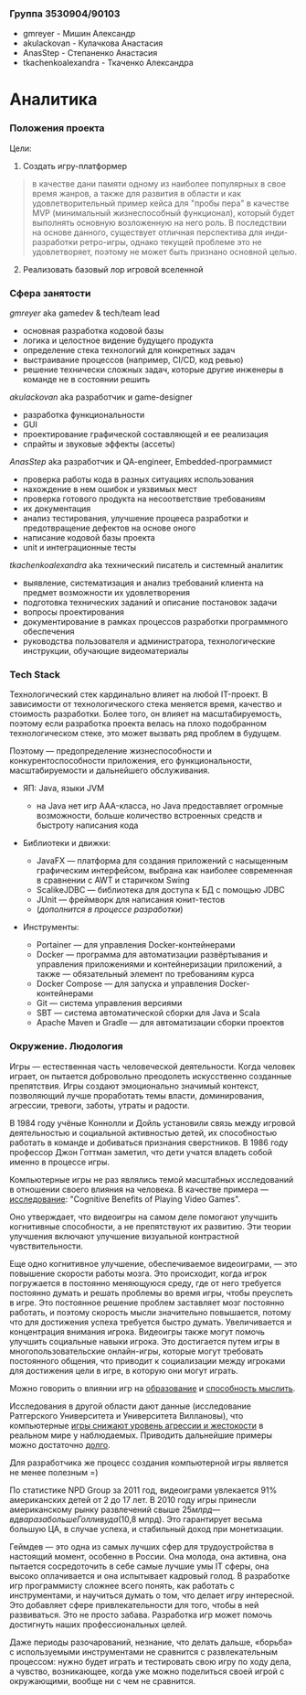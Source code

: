 ### Группа 3530904/90103

* gmreyer - Мишин Александр
* akulackovan - Кулачкова Анастасия
* AnasStep - Степаненко Анастасия
* tkachenkoalexandra - Ткаченко Александра

# Аналитика
### Положения проекта
Цели:

1. Создать игру-платформер

> в качестве дани памяти одному из наиболее популярных в свое время жанров, а также для развития в области и как удовлетворительный пример кейса для "пробы пера" в качестве MVP (минимальный жизнеспособный функционал), который будет выполнять основную возложенную на него роль. В последствии на основе данного, существует отличная перспектива для инди-разработки ретро-игры, однако текущей проблеме это не удовлетворяет, поэтому не может быть признано основной целью.

2. Реализовать базовый лор игровой вселенной

### Сфера занятости

*gmreyer* aka gamedev & tech/team lead
* основная разработка кодовой базы
* логика и целостное видение будущего продукта
* определение стека технологий для конкретных задач
* выстраивание процессов (например, CI/CD, код ревью)
* решение технически сложных задач, которые другие инженеры в команде не в состоянии решить


*akulackovan* aka разработчик и game-designer
* разработка функциональности
* GUI
* проектирование графической составляющей и ее реализация
* спрайты и звуковые эффекты (ассеты)

*AnasStep* aka разработчик и QA-engineer, Embedded-программист
* проверка работы кода в разных ситуациях использования
* нахождение в нем ошибок и уязвимых мест
* проверка готового продукта на несоответствие требованиям
* их документация
* анализ тестирования, улучшение процееса разработки и предотвращение дефектов на основе оного
* написание кодовой базы проекта
* unit и интеграционные тесты

*tkachenkoalexandra* aka технический писатель и системный аналитик 
* выявление, систематизация и анализ требований клиента на предмет возможности их удовлетворения
* подготовка технических заданий и описание постановок задачи
* вопросы проектирования
* документирование в рамках процессов разработки программного обеспечения
* руководства пользователя и администратора, технологические инструкции, обучающие видеоматериалы


### Tech Stack
Технологический стек кардинально влияет на любой IT-проект. В зависимости от технологического стека меняется время, качество и стоимость разработки. Более того, он влияет на масштабируемость, поэтому если разработка проекта велась на плохо подобранном технологическом стеке, это может вызвать ряд проблем в будущем. 

Поэтому — предопределение жизнеспособности и конкурентоспособности приложения, его функциональности, масштабируемости и дальнейшего обслуживания.

- ЯП: Java, языки JVM
  - на Java нет игр AAA-класса, но Java предоставляет огромные возможности, больше количество встроенных средств и быстроту написания кода

- Библиотеки и движки: 
  - JavaFX — платформа для создания приложений с насыщенным графическим интерфейсом, выбрана как наиболее современная в сравнении с AWT и старичком Swing
  - ScalikeJDBC — библиотека для доступа к БД с помощью JDBC
  - JUnit — фреймворк для написания юнит-тестов
  - (*дополнится в процессе разработки*)  

- Инструменты:
  - Portainer — для управления Docker-контейнерами
  - Docker — программа для автоматизации развёртывания и управления приложениями и контейнеризации приложений, а также — обязательный элемент по требованиям курса
  - Docker Compose — для запуска и управления Docker-контейнерами
  - Git — система управления версиями
  - SBT — система автоматической сборки для Java и Scala
  - Apache Maven и Gradle — для автоматизации сборки проектов

### Окружение. Людология

Игры — естественная часть человеческой деятельности. Когда человек играет, он пытается добровольно преодолеть искусственно созданные препятствия. Игры создают эмоционально значимый контекст, позволяющий лучше проработать темы власти, доминирования, агрессии, тревоги, заботы, утраты и радости. 

В 1984 году учёные Коннолли и Дойль установили связь между игровой деятельностью и социальной активностью детей, их способностью работать в команде и добиваться признания сверстников. В 1986 году профессор Джон Готтман заметил, что дети учатся владеть собой именно в процессе игры. 

Компьютерные игры не раз являлись темой масштабных исследований в отношении своего влияния на человека. В качестве примера — [исследование](https://www.psychologytoday.com/intl/blog/freedom-learn/201502/cognitive-benefits-playing-video-games): "Cognitive Benefits of Playing Video Games". 

Оно утверждает, что видеоигры на самом деле помогают улучшить когнитивные способности, а не препятствуют их развитию. Эти теории улучшения включают улучшение визуальной контрастной чувствительности. 

Еще одно когнитивное улучшение, обеспечиваемое видеоиграми, — это повышение скорости работы мозга. Это происходит, когда игрок погружается в постоянно меняющуюся среду, где от него требуется постоянно думать и решать проблемы во время игры, чтобы преуспеть в игре. Это постоянное решение проблем заставляет мозг постоянно работать, и поэтому скорость мысли значительно повышается, потому что для достижения успеха требуется быстро думать. Увеличивается и концентрация внимания игрока. 
Видеоигры также могут помочь улучшить социальные навыки игрока. Это достигается путем игры в многопользовательские онлайн-игры, которые могут требовать постоянного общения, что приводит к социализации между игроками для достижения цели в игре, в которую они могут играть. 

Можно говорить о влиянии игр на [образование](https://postnauka.ru/longreads/83429) и [способность мыслить](https://www.ted.com/talks/gabe_zichermann_how_games_make_kids_smarter/transcript?language=ru#t-5595).

Исследования в другой области дают данные (исследование Ратгерского Университета и Университета Виллановы), что компьютерные [игры снижают уровень агрессии и жестокости](https://nature.berkeley.edu/garbelottoat/wp-content/uploads/marky-etal-2014.pdf) в реальном мире у наблюдаемых. Приводить дальнейшие примеры можно достаточно [долго](https://habr.com/en/company/macloud/blog/553778/).

Для разработчика же процесс создания компьютерной игры является не менее полезным =)

По статистике NPD Group за 2011 год, видеоиграми увлекается 91% американских детей от 2 до 17 лет. В 2010 году игры принесли американскому рынку развлечений свыше $25 млрд — в два раза больше Голливуда ($10,8 млрд). Это гарантирует весьма большую ЦА, в случае успеха, и стабильный доход при монетизации.

Геймдев — это одна из самых лучших сфер для трудоустройства в настоящий момент, особенно в России. Она молода, она активна, она пытается сосредоточить в себе самые лучшие умы IT сферы, она высоко оплачивается и она испытывает кадровый голод. В разработке игр программисту сложнее всего понять, как работать с инструментами, и научиться думать о том, что делает игру интересной. Это добавляет сфере привлекательности для того, чтобы в ней развиваться. Это не просто забава. Разработка игр может помочь достигнуть наших профессиональных целей.

Даже периоды разочарований, незнание, что делать дальше, «борьба» с используемыми инструментами не сравнится с развлекательным процессом: нужно будет играть и тестировать свою игру по ходу дела, а чувство, возникающее, когда уже можно поделиться своей игрой с окружающими, вообще ни с чем не сравнится.

